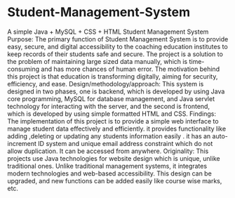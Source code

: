 # Student-Management-System
A simple Java + MySQL + CSS + HTML Student Management System
Purpose: The primary function of Student Management System is to provide easy, secure, and digital accessibility to the coaching education institutes to keep records of their students safe and secure. The project is a solution to the problem of maintaining large sized data manually, which is time-consuming and has more chances of human error. The motivation behind this project is that education is transforming digitally, aiming for security, efficiency, and ease.
Design/methodology/approach: This system is designed in two phases, one is backend, which is developed by using Java core programming, MySQL for database management, and Java servlet technology for interacting with the server, and the second is frontend, which is developed by using simple formatted HTML and CSS.
Findings: The implementation of this project is to provide a simple web interface to manage student data effectively and efficiently. it provides functionality like adding ,deleting or updating any students information easily . it has an auto-increment ID system and unique email address constraint which do not allow duplication. It can be accessed from anywhere.
Originality: This projects use Java technologies for website design which is unique, unlike traditional ones. Unlike traditional management systems, it integrates modern technologies and web-based accessibility. This design can be upgraded, and new functions can be added easily like course wise marks, etc.
